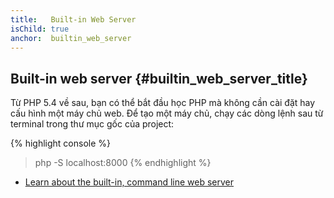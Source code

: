 ```yaml
---
title:   Built-in Web Server
isChild: true
anchor:  builtin_web_server
---
```


## Built-in web server {#builtin_web_server_title}

Từ PHP 5.4 về sau, bạn có thể bắt đầu học PHP mà không cần cài đặt hay cấu hình một máy chủ web.
Để tạo một máy chủ, chạy các dòng lệnh sau từ terminal trong thư mục gốc của project:

{% highlight console %}
> php -S localhost:8000
{% endhighlight %}

* [Learn about the built-in, command line web server][cli-server]


[cli-server]: http://php.net/features.commandline.webserver
